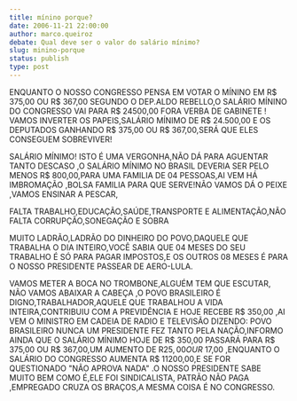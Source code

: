 ```yaml
---
title: mínino porque?
date: 2006-11-21 22:00:00
author: marco.queiroz
debate: Qual deve ser o valor do salário mínimo?
slug: minino-porque
status: publish 
type: post
---
```


ENQUANTO O NOSSO CONGRESSO PENSA EM VOTAR O MÍNINO EM R$ 375,00 OU R$ 367,00 SEGUNDO O DEP.ALDO REBELLO,O SALÁRIO MÍNINO DO CONGRESSO VAI PARA R$ 24500,00 FORA VERBA DE GABINETE ! VAMOS INVERTER OS PAPEIS,SALÁRIO MÍNIMO DE R$ 24.500,00 E OS DEPUTADOS GANHANDO R$ 375,00 OU R$ 367,00,SERÁ QUE ELES CONSEGUEM SOBREVIVER!  

SALÁRIO MÍNIMO! ISTO É UMA VERGONHA,NÃO DÁ PARA AGUENTAR TANTO DESCASO ,O SALÁRIO MÍNIMO NO BRASIL DEVERIA SER PELO MENOS R$ 800,00,PARA UMA FAMILIA DE 04 PESSOAS,AI VEM HÁ IMBROMAÇÃO ,BOLSA FAMILIA PARA QUE SERVE!NÃO VAMOS DÁ O PEIXE ,VAMOS ENSINAR A PESCAR,  

FALTA TRABALHO,EDUCAÇÃO,SAÚDE,TRANSPORTE E ALIMENTAÇÃO,NÃO FALTA CORRUPÇÃO,SONEGAÇÃO E SOBRA  

MUITO LADRÃO,LADRÃO DO DINHEIRO DO POVO,DAQUELE QUE TRABALHA O DIA INTEIRO,VOCÊ SABIA QUE 04 MESES DO SEU TRABALHO É SÓ PARA PAGAR IMPOSTOS,E OS OUTROS 08 MESES É PARA O NOSSO PRESIDENTE PASSEAR DE AERO-LULA.  

VAMOS METER A BOCA NO TROMBONE,ALGUÉM TEM QUE ESCUTAR, NÃO VAMOS ABAIXAR A CABEÇA ,O POVO BRASILEIRO É DIGNO,TRABALHADOR,AQUELE QUE TRABALHOU A VIDA INTEIRA,CONTRIBUIU COM A PREVIDÊNCIA E HOJE RECEBE R$ 350,00 ,AI VEM O MINISTRO EM CADEIA DE RADIO E TELEVISÃO DIZENDO: POVO BRASILEIRO NUNCA UM PRESIDENTE FEZ TANTO PELA NAÇÃO,INFORMO AINDA QUE O SALÁRIO MÍNIMO HOJE DE R$ 350,00 PASSARÁ PARA R$ 375,00 OU R$ 367,00,UM AUMENTO DE R$25,00 OU R$ 17,00 ,ENQUANTO O SALÁRIO DO CONGRESSO AUMENTA R$ 11200,00,E SE FOR QUESTIONADO "NÃO APROVA NADA" .O NOSSO PRESIDENTE SABE MUITO BEM COMO É,ELE FOI SINDICALISTA, PATRÃO NÃO PAGA ,EMPREGADO CRUZA OS BRAÇOS,A MESMA COISA É NO CONGRESSO.
